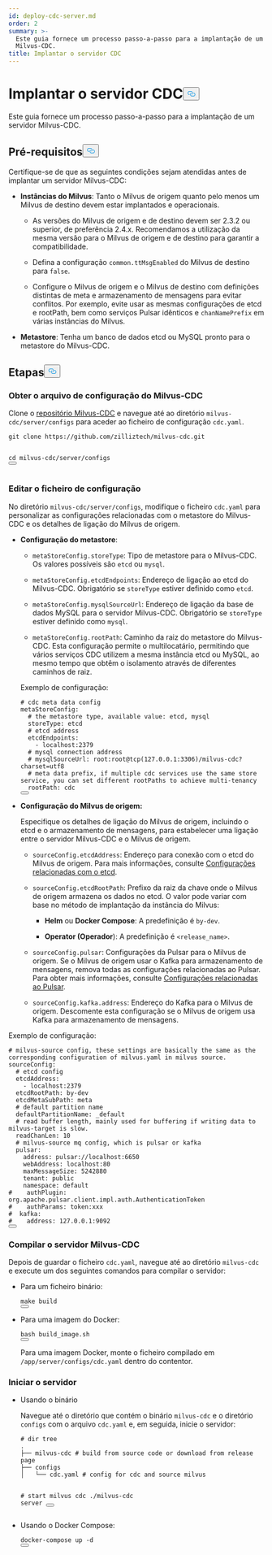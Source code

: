 ```yaml
---
id: deploy-cdc-server.md
order: 2
summary: >-
  Este guia fornece um processo passo-a-passo para a implantação de um servidor
  Milvus-CDC.
title: Implantar o servidor CDC
---
```

<h1 id="Deploy-CDC-Server" class="common-anchor-header">Implantar o servidor CDC<button data-href="#Deploy-CDC-Server" class="anchor-icon" translate="no">
      <svg translate="no"
        aria-hidden="true"
        focusable="false"
        height="20"
        version="1.1"
        viewBox="0 0 16 16"
        width="16"
      >
        <path
          fill="#0092E4"
          fill-rule="evenodd"
          d="M4 9h1v1H4c-1.5 0-3-1.69-3-3.5S2.55 3 4 3h4c1.45 0 3 1.69 3 3.5 0 1.41-.91 2.72-2 3.25V8.59c.58-.45 1-1.27 1-2.09C10 5.22 8.98 4 8 4H4c-.98 0-2 1.22-2 2.5S3 9 4 9zm9-3h-1v1h1c1 0 2 1.22 2 2.5S13.98 12 13 12H9c-.98 0-2-1.22-2-2.5 0-.83.42-1.64 1-2.09V6.25c-1.09.53-2 1.84-2 3.25C6 11.31 7.55 13 9 13h4c1.45 0 3-1.69 3-3.5S14.5 6 13 6z"
        ></path>
      </svg>
    </button></h1><p>Este guia fornece um processo passo-a-passo para a implantação de um servidor Milvus-CDC.</p>
<h2 id="Prerequisites" class="common-anchor-header">Pré-requisitos<button data-href="#Prerequisites" class="anchor-icon" translate="no">
      <svg translate="no"
        aria-hidden="true"
        focusable="false"
        height="20"
        version="1.1"
        viewBox="0 0 16 16"
        width="16"
      >
        <path
          fill="#0092E4"
          fill-rule="evenodd"
          d="M4 9h1v1H4c-1.5 0-3-1.69-3-3.5S2.55 3 4 3h4c1.45 0 3 1.69 3 3.5 0 1.41-.91 2.72-2 3.25V8.59c.58-.45 1-1.27 1-2.09C10 5.22 8.98 4 8 4H4c-.98 0-2 1.22-2 2.5S3 9 4 9zm9-3h-1v1h1c1 0 2 1.22 2 2.5S13.98 12 13 12H9c-.98 0-2-1.22-2-2.5 0-.83.42-1.64 1-2.09V6.25c-1.09.53-2 1.84-2 3.25C6 11.31 7.55 13 9 13h4c1.45 0 3-1.69 3-3.5S14.5 6 13 6z"
        ></path>
      </svg>
    </button></h2><p>Certifique-se de que as seguintes condições sejam atendidas antes de implantar um servidor Milvus-CDC:</p>
<ul>
<li><p><strong>Instâncias do Milvus</strong>: Tanto o Milvus de origem quanto pelo menos um Milvus de destino devem estar implantados e operacionais.</p>
<ul>
<li><p>As versões do Milvus de origem e de destino devem ser 2.3.2 ou superior, de preferência 2.4.x. Recomendamos a utilização da mesma versão para o Milvus de origem e de destino para garantir a compatibilidade.</p></li>
<li><p>Defina a configuração <code translate="no">common.ttMsgEnabled</code> do Milvus de destino para <code translate="no">false</code>.</p></li>
<li><p>Configure o Milvus de origem e o Milvus de destino com definições distintas de meta e armazenamento de mensagens para evitar conflitos. Por exemplo, evite usar as mesmas configurações de etcd e rootPath, bem como serviços Pulsar idênticos e <code translate="no">chanNamePrefix</code> em várias instâncias do Milvus.</p></li>
</ul></li>
<li><p><strong>Metastore</strong>: Tenha um banco de dados etcd ou MySQL pronto para o metastore do Milvus-CDC.</p></li>
</ul>
<h2 id="Steps" class="common-anchor-header">Etapas<button data-href="#Steps" class="anchor-icon" translate="no">
      <svg translate="no"
        aria-hidden="true"
        focusable="false"
        height="20"
        version="1.1"
        viewBox="0 0 16 16"
        width="16"
      >
        <path
          fill="#0092E4"
          fill-rule="evenodd"
          d="M4 9h1v1H4c-1.5 0-3-1.69-3-3.5S2.55 3 4 3h4c1.45 0 3 1.69 3 3.5 0 1.41-.91 2.72-2 3.25V8.59c.58-.45 1-1.27 1-2.09C10 5.22 8.98 4 8 4H4c-.98 0-2 1.22-2 2.5S3 9 4 9zm9-3h-1v1h1c1 0 2 1.22 2 2.5S13.98 12 13 12H9c-.98 0-2-1.22-2-2.5 0-.83.42-1.64 1-2.09V6.25c-1.09.53-2 1.84-2 3.25C6 11.31 7.55 13 9 13h4c1.45 0 3-1.69 3-3.5S14.5 6 13 6z"
        ></path>
      </svg>
    </button></h2><h3 id="Obtain-the-Milvus-CDC-config-file" class="common-anchor-header">Obter o arquivo de configuração do Milvus-CDC</h3><p>Clone o <a href="https://github.com/zilliztech/milvus-cdc">repositório Milvus-CDC</a> e navegue até ao diretório <code translate="no">milvus-cdc/server/configs</code> para aceder ao ficheiro de configuração <code translate="no">cdc.yaml</code>.</p>
<pre><code translate="no" class="language-bash">git <span class="hljs-built_in">clone</span> https://github.com/zilliztech/milvus-cdc.git

<span class="hljs-built_in">cd</span> milvus-cdc/server/configs
<button class="copy-code-btn"></button></code></pre>
<h3 id="Edit-the-config-file" class="common-anchor-header">Editar o ficheiro de configuração</h3><p>No diretório <code translate="no">milvus-cdc/server/configs</code>, modifique o ficheiro <code translate="no">cdc.yaml</code> para personalizar as configurações relacionadas com o metastore do Milvus-CDC e os detalhes de ligação do Milvus de origem.</p>
<ul>
<li><p><strong>Configuração do metastore</strong>:</p>
<ul>
<li><p><code translate="no">metaStoreConfig.storeType</code>: Tipo de metastore para o Milvus-CDC. Os valores possíveis são <code translate="no">etcd</code> ou <code translate="no">mysql</code>.</p></li>
<li><p><code translate="no">metaStoreConfig.etcdEndpoints</code>: Endereço de ligação ao etcd do Milvus-CDC. Obrigatório se <code translate="no">storeType</code> estiver definido como <code translate="no">etcd</code>.</p></li>
<li><p><code translate="no">metaStoreConfig.mysqlSourceUrl</code>: Endereço de ligação da base de dados MySQL para o servidor Milvus-CDC. Obrigatório se <code translate="no">storeType</code> estiver definido como <code translate="no">mysql</code>.</p></li>
<li><p><code translate="no">metaStoreConfig.rootPath</code>: Caminho da raiz do metastore do Milvus-CDC. Esta configuração permite o multilocatário, permitindo que vários serviços CDC utilizem a mesma instância etcd ou MySQL, ao mesmo tempo que obtêm o isolamento através de diferentes caminhos de raiz.</p></li>
</ul>
<p>Exemplo de configuração:</p>
<pre><code translate="no" class="language-yaml"><span class="hljs-comment"># cdc meta data config</span>
metaStoreConfig:
  <span class="hljs-comment"># the metastore type, available value: etcd, mysql</span>
  storeType: etcd
  <span class="hljs-comment"># etcd address</span>
  etcdEndpoints:
    - localhost:<span class="hljs-number">2379</span>
  <span class="hljs-comment"># mysql connection address</span>
  <span class="hljs-comment"># mysqlSourceUrl: root:root@tcp(127.0.0.1:3306)/milvus-cdc?charset=utf8</span>
  <span class="hljs-comment"># meta data prefix, if multiple cdc services use the same store service, you can set different rootPaths to achieve multi-tenancy</span>
  rootPath: cdc
<button class="copy-code-btn"></button></code></pre></li>
<li><p><strong>Configuração do Milvus de origem:</strong></p>
<p>Especifique os detalhes de ligação do Milvus de origem, incluindo o etcd e o armazenamento de mensagens, para estabelecer uma ligação entre o servidor Milvus-CDC e o Milvus de origem.</p>
<ul>
<li><p><code translate="no">sourceConfig.etcdAddress</code>: Endereço para conexão com o etcd do Milvus de origem. Para mais informações, consulte <a href="https://milvus.io/docs/configure_etcd.md#etcd-related-Configurations">Configurações relacionadas com o etcd</a>.</p></li>
<li><p><code translate="no">sourceConfig.etcdRootPath</code>: Prefixo da raiz da chave onde o Milvus de origem armazena os dados no etcd. O valor pode variar com base no método de implantação da instância do Milvus:</p>
<ul>
<li><p><strong>Helm</strong> ou <strong>Docker Compose</strong>: A predefinição é <code translate="no">by-dev</code>.</p></li>
<li><p><strong>Operator (Operador</strong>): A predefinição é <code translate="no">&lt;release_name&gt;</code>.</p></li>
</ul></li>
<li><p><code translate="no">sourceConfig.pulsar</code>: Configurações da Pulsar para o Milvus de origem. Se o Milvus de origem usar o Kafka para armazenamento de mensagens, remova todas as configurações relacionadas ao Pulsar. Para obter mais informações, consulte <a href="https://milvus.io/docs/configure_pulsar.md">Configurações relacionadas ao Pulsar</a>.</p></li>
<li><p><code translate="no">sourceConfig.kafka.address</code>: Endereço do Kafka para o Milvus de origem. Descomente esta configuração se o Milvus de origem usa Kafka para armazenamento de mensagens.</p></li>
</ul></li>
</ul>
<p>Exemplo de configuração:</p>
<pre><code translate="no" class="language-yaml"><span class="hljs-comment"># milvus-source config, these settings are basically the same as the corresponding configuration of milvus.yaml in milvus source.</span>
sourceConfig:
  <span class="hljs-comment"># etcd config</span>
  etcdAddress:
    - localhost:<span class="hljs-number">2379</span>
  etcdRootPath: by-dev
  etcdMetaSubPath: meta
  <span class="hljs-comment"># default partition name</span>
  defaultPartitionName: _default
  <span class="hljs-comment"># read buffer length, mainly used for buffering if writing data to milvus-target is slow.</span>
  readChanLen: <span class="hljs-number">10</span>
  <span class="hljs-comment"># milvus-source mq config, which is pulsar or kafka</span>
  pulsar:
    address: pulsar://localhost:<span class="hljs-number">6650</span>
    webAddress: localhost:<span class="hljs-number">80</span>
    maxMessageSize: <span class="hljs-number">5242880</span>
    tenant: public
    namespace: default
<span class="hljs-comment">#    authPlugin: org.apache.pulsar.client.impl.auth.AuthenticationToken</span>
<span class="hljs-comment">#    authParams: token:xxx</span>
<span class="hljs-comment">#  kafka:</span>
<span class="hljs-comment">#    address: 127.0.0.1:9092</span>
<button class="copy-code-btn"></button></code></pre>
<h3 id="Compile-the-Milvus-CDC-server" class="common-anchor-header">Compilar o servidor Milvus-CDC</h3><p>Depois de guardar o ficheiro <code translate="no">cdc.yaml</code>, navegue até ao diretório <code translate="no">milvus-cdc</code> e execute um dos seguintes comandos para compilar o servidor:</p>
<ul>
<li><p>Para um ficheiro binário:</p>
<pre><code translate="no" class="language-bash"><span class="hljs-built_in">make</span> build
<button class="copy-code-btn"></button></code></pre></li>
<li><p>Para uma imagem do Docker:</p>
<pre><code translate="no" class="language-bash">bash build_image.sh
<button class="copy-code-btn"></button></code></pre>
<p>Para uma imagem Docker, monte o ficheiro compilado em <code translate="no">/app/server/configs/cdc.yaml</code> dentro do contentor.</p></li>
</ul>
<h3 id="Start-the-server" class="common-anchor-header">Iniciar o servidor</h3><ul>
<li><p>Usando o binário</p>
<p>Navegue até o diretório que contém o binário <code translate="no">milvus-cdc</code> e o diretório <code translate="no">configs</code> com o arquivo <code translate="no">cdc.yaml</code> e, em seguida, inicie o servidor:</p>
<pre><code translate="no" class="language-bash"><span class="hljs-comment"># dir tree</span>
.
├── milvus-cdc <span class="hljs-comment"># build from source code or download from release page</span>
├── configs
│   └── cdc.yaml <span class="hljs-comment"># config for cdc and source milvus</span>

<span class="hljs-comment"># start milvus cdc</span>
./milvus-cdc server
<button class="copy-code-btn"></button></code></pre></li>
<li><p>Usando o Docker Compose:</p>
<pre><code translate="no" class="language-bash">docker-compose up -d
<button class="copy-code-btn"></button></code></pre></li>
</ul>
